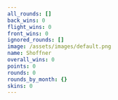 ```yaml
---
all_rounds: []
back_wins: 0
flight_wins: 0
front_wins: 0
ignored_rounds: []
image: /assets/images/default.png
name: Shoffner
overall_wins: 0
points: 0
rounds: 0
rounds_by_month: {}
skins: 0
---
```

